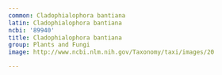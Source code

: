 ```yaml
---
common: Cladophialophora bantiana
latin: Cladophialophora bantiana
ncbi: '89940'
title: Cladophialophora bantiana
group: Plants and Fungi
image: http://www.ncbi.nlm.nih.gov/Taxonomy/taxi/images/20

---
```

